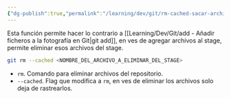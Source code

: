 ```yaml
---
{"dg-publish":true,"permalink":"/learning/dev/git/rm-cached-sacar-archivos-de-la-fotografia-en-git/","created":"2024-08-14T12:35","updated":"2024-08-14T12:35"}
---
```


Esta función permite hacer lo contrario a [[Learning/Dev/Git/add - Añadir ficheros a la fotografía en Git\|git add]], en ves de agregar archivos al stage, permite eliminar esos archivos del stage.
```bash
git rm --cached <NOMBRE_DEL_ARCHIVO_A_ELIMINAR_DEL_STAGE>
```
- `rm`. Comando para eliminar archivos del repositorio.
- `--cached`. Flag que modifica a `rm`, en ves de eliminar los archivos solo deja de rastrearlos.